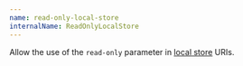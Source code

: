```yaml
---
name: read-only-local-store
internalName: ReadOnlyLocalStore
---
```

Allow the use of the `read-only` parameter in [local store](@docroot@/command-ref/new-cli/nix3-help-stores.md#local-store) URIs.
